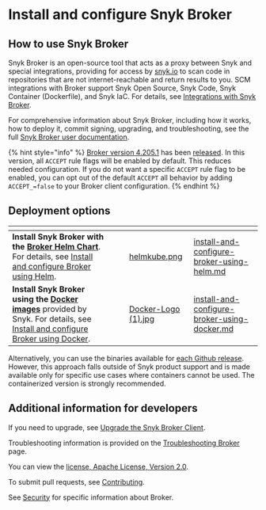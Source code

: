 # Install and configure Snyk Broker

## How to use Snyk Broker

Snyk Broker is an open-source tool that acts as a proxy between Snyk and special integrations, providing for access by [snyk.io](http://snyk.io/) to scan code in repositories that are not internet-reachable and return results to you. SCM integrations with Broker support Snyk Open Source, Snyk Code, Snyk Container (Dockerfile), and Snyk IaC. For details, see [Integrations with Snyk Broker](../../#integrations-with-snyk-broker).

For comprehensive information about Snyk Broker, including how it works, how to deploy it, commit signing, upgrading, and troubleshooting, see the full [Snyk Broker user documentation](../../).

{% hint style="info" %}
[Broker version 4.205.1](https://github.com/snyk/broker/blob/cb4f89e05eb42605f076321b952cdb7e57bf4111/config.default.json#L8) has been [released](https://updates.snyk.io). In this version, all `ACCEPT` rule flags will be enabled by default. This reduces needed configuration. If you do not want a specific `ACCEPT` rule flag to be enabled, you can opt out of the default `ACCEPT` all behavior by adding `ACCEPT_=false` to your Broker client configuration.
{% endhint %}

## **Deployment options**

<table data-card-size="large" data-view="cards" data-full-width="false"><thead><tr><th></th><th></th><th></th><th data-hidden data-card-cover data-type="files"></th><th data-hidden data-card-target data-type="content-ref"></th></tr></thead><tbody><tr><td><strong>Install Snyk Broker with the</strong> <a href="https://github.com/snyk/snyk-broker-helm"><strong>Broker Helm Chart</strong></a>. For details, see <a href="install-and-configure-broker-using-helm.md">Install and configure Broker using Helm</a>.</td><td></td><td></td><td><a href="../../../../.gitbook/assets/helmkube.png">helmkube.png</a></td><td><a href="install-and-configure-broker-using-helm.md">install-and-configure-broker-using-helm.md</a></td></tr><tr><td><strong>Install Snyk Broker</strong> <strong>using the</strong> <a href="https://github.com/snyk/broker"><strong>Docker images</strong></a> provided by Snyk. For details, see <a href="install-and-configure-broker-using-docker.md">Install and configure Broker using Docker</a>.</td><td></td><td></td><td><a href="../../../../.gitbook/assets/Docker-Logo (1).jpg">Docker-Logo (1).jpg</a></td><td><a href="install-and-configure-broker-using-docker.md">install-and-configure-broker-using-docker.md</a></td></tr></tbody></table>

Alternatively, you can use the binaries available for [each Github release](https://github.com/snyk/broker/releases). However, this approach falls outside of Snyk product support and is made available only for specific use cases where containers cannot be used. The containerized version is strongly recommended.

## Additional information for developers

If you need to upgrade, see [Upgrade the Snyk Broker Client](../../upgrade-the-snyk-broker-client.md).

Troubleshooting information is provided on the [Troubleshooting Broker](../../troubleshooting-broker.md) page.

You can view the [license, Apache License, Version 2.0](https://github.com/snyk/broker/blob/master/LICENSE).

To submit pull requests, see [Contributing](https://github.com/snyk/broker/blob/master/.github/CONTRIBUTING.md).

See [Security](https://github.com/snyk/broker/blob/master/SECURITY.md) for specific information about Broker.
